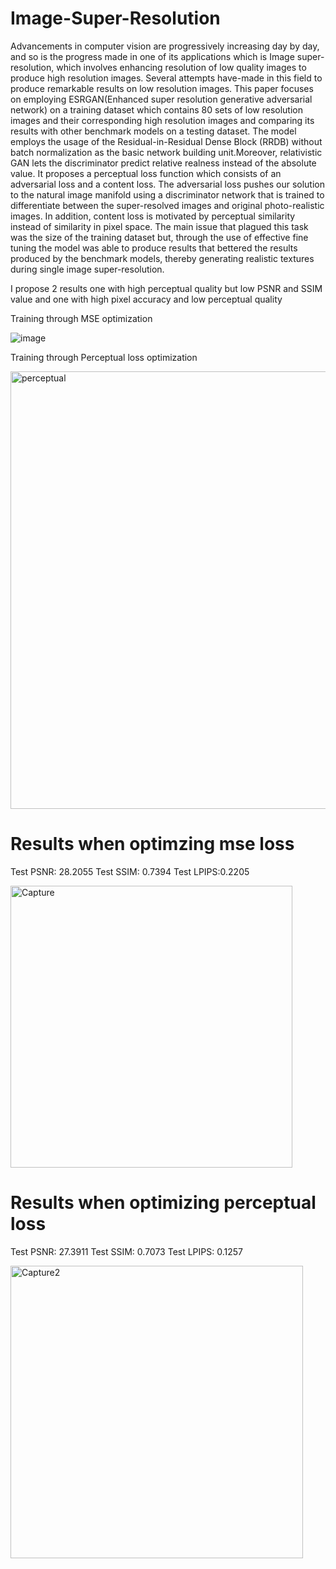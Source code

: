 # Image-Super-Resolution
Advancements in computer vision are progressively increasing day by day, and so is the
progress made in one of its applications which is Image super-resolution, which involves
enhancing resolution of low quality images to produce high resolution images. Several
attempts have-made in this field to produce remarkable results on low resolution
images.
This paper focuses on employing ESRGAN(Enhanced super resolution generative
adversarial network) on a training dataset which contains 80 sets of low resolution
images and their corresponding high resolution images and comparing its results with
other benchmark models on a testing dataset. The model employs the usage of the
Residual-in-Residual Dense Block (RRDB) without batch normalization as the basic
network building unit.Moreover, relativistic GAN lets the discriminator predict relative
realness instead of the absolute value. It proposes a perceptual loss function which
consists of an adversarial loss and a content loss. The adversarial loss pushes our
solution to the natural image manifold using a discriminator network that is trained to
differentiate between the super-resolved images and original photo-realistic images. In
addition, content loss is motivated by perceptual similarity instead of similarity in pixel
space.
The main issue that plagued this task was the size of the training dataset but, through
the use of effective fine tuning the model was able to produce results that bettered the
results produced by the benchmark models, thereby generating realistic textures during
single image super-resolution.


I propose 2 results one with high perceptual quality but low PSNR and SSIM value and one with high pixel accuracy and low perceptual quality


Training through MSE optimization

![image](https://github.com/user-attachments/assets/3b44f276-fb42-4a4e-a92d-5a4a0600d75a)

Training through Perceptual loss optimization

<img width="700" alt="perceptual" src="https://github.com/user-attachments/assets/f1085e13-8210-4274-aace-c3b10a00ed3d" />


# Results when optimzing mse loss
Test PSNR: 28.2055
Test SSIM: 0.7394
Test LPIPS:0.2205



<img width="451" alt="Capture" src="https://github.com/user-attachments/assets/4f7fc105-9fa1-4c3b-8616-6fed51b5c517" />







# Results when optimizing perceptual loss
Test PSNR: 27.3911
Test SSIM: 0.7073
Test LPIPS: 0.1257


<img width="468" alt="Capture2" src="https://github.com/user-attachments/assets/5f475a68-0747-403e-afa8-3d52b00c566e" />


